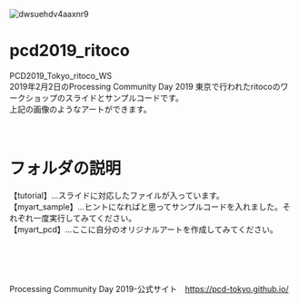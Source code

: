 ![dwsuehdv4aaxnr9](https://user-images.githubusercontent.com/38111030/52205523-ac39ad80-28ba-11e9-95b8-dd1f016c072c.jpg)


# pcd2019_ritoco
PCD2019_Tokyo_ritoco_WS<br />
2019年2月2日のProcessing Community Day 2019 東京で行われたritocoのワークショップのスライドとサンプルコードです。<br />
上記の画像のようなアートができます。
<br />
<br />
<br />
# フォルダの説明
【tutorial】…スライドに対応したファイルが入っています。<br />
【myart_sample】…ヒントになればと思ってサンプルコードを入れました。それぞれ一度実行してみてください。<br />
【myart_pcd】…ここに自分のオリジナルアートを作成してみてください。<br />
<br />
<br />
<br />
<br />
<br />
Processing Community Day 2019-公式サイト　https://pcd-tokyo.github.io/
